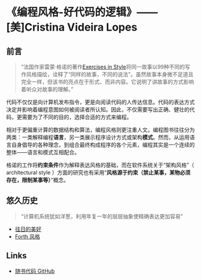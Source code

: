 # 《编程风格-好代码的逻辑》—— [美]Cristina Videira Lopes

## 前言

> “法国作家雷蒙·格诺的著作[Exercises in Style](https://en.wikipedia.org/wiki/Exercises_in_Style)将同一故事以99种不同的写作风格描绘，诠释了“同样的故事，不同的说法”。虽然故事本身微不足道且完全一样，但该书的亮点在于形式、而非内容。它说明了讲故事的方式影响着听众对故事的理解。”

代码不仅仅是向计算机发布指令，更是向阅读代码的人传达信息。代码的表达方式决定并影响着编程意图如何被阅读者所认知。因此，不仅需要写出正确、健壮的代码，更需要为了不同的目的，选择合适的方式来编程。

相对于更偏重计算的数据结构和算法，编程风格则更注重人文。编程图书往往分为两类：一类解释编程**语言**，另一类展示程序设计方式或架构**模式**。然而，从运用语言自身倡导的各种理念，到组合最终构成程序的各个元素，编程其实是一个连续的整体——语言和模式互相配合。

格诺的工作将**约束条件**作为解释表达风格的基础，而在软件系统关于“架构风格”（ architectural style ）方面的研究也有采用“**风格源于约束（禁止某事，某物必须存在，限制某事等）**”概念。

## 悠久历史

> “计算机系统犹如洋葱，利用年复一年的层层抽象使精确表达更加容易”

- [往日的美好](./01-good-old-times/README.md)
- [Forth 风格](./012-go-forth/README.md)

## Links

- [随书代码 GitHub](https://github.com/crista/exercises-in-programming-style)